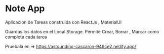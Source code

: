 # Note App

Aplicacion de Tareas construida con ReactJs , MaterialUI

Guardas los datos en el Local Storage. Permite Crear, Borrar , Marcar como completa cada tarea

Pruebala en => https://astounding-cascaron-949ce2.netlify.app/

